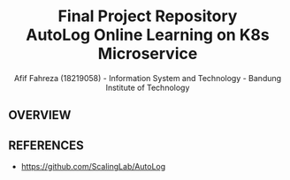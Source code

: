 <h1 align="center">Final Project Repository<br/>AutoLog Online Learning on K8s Microservice</h1>
<p align="center">Afif Fahreza (18219058) - Information System and Technology - Bandung Institute of Technology</p>

## OVERVIEW

## REFERENCES
- https://github.com/ScalingLab/AutoLog
